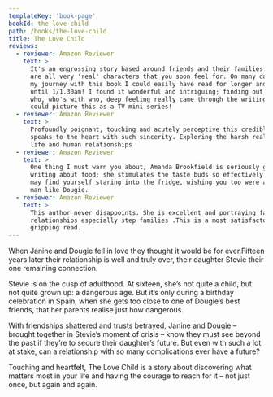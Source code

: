 ```yaml
---
templateKey: 'book-page'
bookId: the-love-child
path: /books/the-love-child
title: The Love Child
reviews:
  - reviewer: Amazon Reviewer
    text: >
      It's an engrossing story based around friends and their families. These
      are all very 'real' characters that you soon feel for. On many days during
      my journey with this book I could easily have read for longer and often
      until 1/1.30am! I found it wonderful and intriguing; finding out who's
      who, who's with who, deep feeling really came through the writing... I
      could picture this as a TV mini series!
  - reviewer: Amazon Reviewer
    text: >
      Profoundly poignant, touching and acutely perceptive this credible novel
      speaks to the heart with such sincerity. Exploring the harsh realities of
      life and human relationships
  - reviewer: Amazon Reviewer
    text: >
      One thing I must warn you about, Amanda Brookfield is seriously good at
      writing about food; she stimulates the taste buds so effectively that you
      may find yourself staring into the fridge, wishing you too were around a
      man like Dougie.
  - reviewer: Amazon Reviewer
    text: >
      This author never disappoints. She is excellent and portraying family
      relationships especially step families .This is a most satisfactory
      gripping read.
---
```


When Janine and Dougie fell in love they thought it would be for ever.Fifteen
years later their relationship is well and truly over, their daughter Stevie
their one remaining connection.

Stevie is on the cusp of adulthood. At sixteen, she’s not quite a child, but not
quite grown up: a dangerous age. But it’s only during a birthday celebration in
Spain, when she gets too close to one of Dougie’s best friends, that her parents
realise just how dangerous.

With friendships shattered and trusts betrayed, Janine and Dougie – brought
together in Stevie’s moment of crisis – know they must see beyond the past if
they’re to secure their daughter’s future. But even with such a lot at stake,
can a relationship with so many complications ever have a future?

Touching and heartfelt, The Love Child is a story about discovering what matters
most in your life and having the courage to reach for it – not just once, but
again and again.
